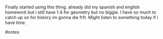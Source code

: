 Finally started using this thing. already did my spanish and english homework but i still have 1.4 for geometry but no biggie. I have so much to catch up on for history im gonna die frfr. Might listen to something today if i have time.


#notes